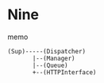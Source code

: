 Nine
====

memo

```
(Sup)-----(Dispatcher)
       |--(Manager)
       |--(Queue)
       +--(HTTPInterface)
```

